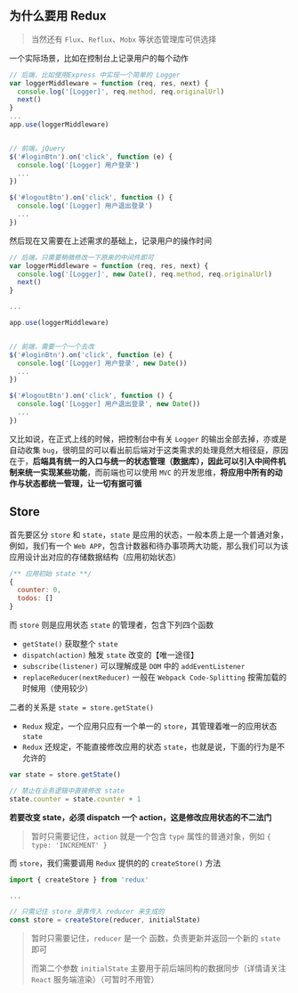 ## 为什么要用 Redux

> 当然还有 `Flux`、`Reflux`、`Mobx` 等状态管理库可供选择

一个实际场景，比如在控制台上记录用户的每个动作

```js
// 后端，比如使用Express 中实现一个简单的 Logger 
var loggerMiddleware = function (req, res, next) {
  console.log('[Logger]', req.method, req.originalUrl)
  next()
}
...
app.use(loggerMiddleware)


// 前端，jQuery
$('#loginBtn').on('click', function (e) {
  console.log('[Logger] 用户登录')
  ...
})

$('#logoutBtn').on('click', function () {
  console.log('[Logger] 用户退出登录')
  ...
})
```

然后现在又需要在上述需求的基础上，记录用户的操作时间

```js
// 后端，只需要稍微修改一下原来的中间件即可
var loggerMiddleware = function (req, res, next) {
  console.log('[Logger]', new Date(), req.method, req.originalUrl)
  next()
}

...

app.use(loggerMiddleware)


// 前端，需要一个一个去改
$('#loginBtn').on('click', function (e) {
  console.log('[Logger] 用户登录', new Date())
  ...
})

$('#logoutBtn').on('click', function () {
  console.log('[Logger] 用户退出登录', new Date())
  ...
})
```

又比如说，在正式上线的时候，把控制台中有关 `Logger` 的输出全部去掉，亦或是自动收集 `bug`，很明显的可以看出前后端对于这类需求的处理竟然大相径庭，原因在于，**后端具有统一的入口与统一的状态管理（数据库），因此可以引入中间件机制来统一实现某些功能**，而前端也可以使用 `MVC` 的开发思维，**将应用中所有的动作与状态都统一管理，让一切有据可循**


## Store

首先要区分 `store` 和 `state`，`state` 是应用的状态，一般本质上是一个普通对象，例如，我们有一个 `Web APP`，包含计数器和待办事项两大功能，那么我们可以为该应用设计出对应的存储数据结构（应用初始状态）

```js
/** 应用初始 state **/
{
  counter: 0,
  todos: []
}
```

而 `store` 则是应用状态 `state` 的管理者，包含下列四个函数

* `getState()` 获取整个 `state`
* `dispatch(action)` 触发 `state` 改变的【唯一途径】
* `subscribe(listener)` 可以理解成是 `DOM` 中的 `addEventListener`
* `replaceReducer(nextReducer)` 一般在 `Webpack Code-Splitting` 按需加载的时候用（使用较少）

二者的关系是 `state = store.getState()`

* `Redux` 规定，一个应用只应有一个单一的 `store`，其管理着唯一的应用状态 `state`
* `Redux` 还规定，不能直接修改应用的状态 `state`，也就是说，下面的行为是不允许的

```js
var state = store.getState()

// 禁止在业务逻辑中直接修改 state
state.counter = state.counter + 1 
```

**若要改变 state，必须 dispatch 一个 action，这是修改应用状态的不二法门**

> 暂时只需要记住，`action` 就是一个包含 `type` 属性的普通对象，例如 `{ type: 'INCREMENT' }`

而 `store`，我们需要调用 `Redux` 提供的的 `createStore()` 方法

```js
import { createStore } from 'redux'

...

// 只需记住 store 是靠传入 reducer 来生成的
const store = createStore(reducer, initialState) 
```

> 暂时只需要记住，`reducer` 是一个 函数，负责更新并返回一个新的 `state` 即可
> 
> 而第二个参数 `initialState` 主要用于前后端同构的数据同步（详情请关注 `React` 服务端渲染）（可暂时不用管）